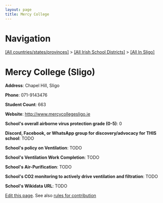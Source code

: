 ```yaml
---
layout: page
title: Mercy College
---
```

# Navigation

[[All countries/states/provinces]](../../..) > [[All Irish School Districts]](../..) > [[All In Sligo]](..)

# Mercy College (Sligo)

**Address**: Chapel Hill, Sligo

**Phone**: 071-9143476

**Student Count**: 663

**Website**: <http://www.mercycollegesligo.ie>

**School's overall airborne virus protection grade (0-5)**: 0

**Discord, Facebook, or WhatsApp group for discovery/advocacy for THIS school**: TODO

**School's policy on Ventilation**: TODO

**School's Ventilation Work Completion**: TODO

**School's Air-Purification**: TODO

**School's CO2 monitoring to actively drive ventilation and filtration**: TODO

**School's Wikidata URL**: TODO


[Edit this page](https://github.com/ventilate-schools/Ireland/edit/main/./Sligo/Mercy_College.md). See also [rules for contribution](../../../contribution-rules/)